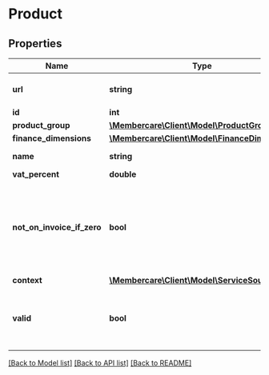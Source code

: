 # Product

## Properties
Name | Type | Description | Notes
------------ | ------------- | ------------- | -------------
**url** | **string** | The link to the current resource | [optional] 
**id** | **int** | Identification | [optional] 
**product_group** | [**\Membercare\Client\Model\ProductGroup**](ProductGroup.md) |  | [optional] 
**finance_dimensions** | [**\Membercare\Client\Model\FinanceDimensions**](FinanceDimensions.md) |  | [optional] 
**name** | **string** | Product Name | [optional] 
**vat_percent** | **double** | Vat percent | [optional] 
**not_on_invoice_if_zero** | **bool** | If this product is used with an invoiceItem, please do not show this invoiceitem if price is 0 | [optional] 
**context** | [**\Membercare\Client\Model\ServiceSourceFlag**](ServiceSourceFlag.md) |  | [optional] 
**valid** | **bool** | Is this product valid for use in new specific areas | [optional] 

[[Back to Model list]](../../README.md#documentation-for-models) [[Back to API list]](../../README.md#documentation-for-api-endpoints) [[Back to README]](../../README.md)

